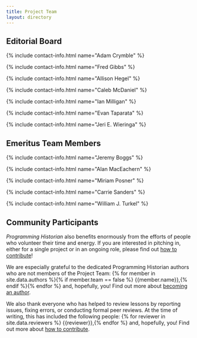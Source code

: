 ```yaml
---
title: Project Team
layout: directory
---
```


Editorial Board
---------------

{% include contact-info.html name="Adam Crymble" %}

{% include contact-info.html name="Fred Gibbs" %}

{% include contact-info.html name="Allison Hegel" %}

{% include contact-info.html name="Caleb McDaniel" %}

{% include contact-info.html name="Ian Milligan" %}

{% include contact-info.html name="Evan Taparata" %}

{% include contact-info.html name="Jeri E. Wieringa" %}


Emeritus Team Members
---------------------

{% include contact-info.html name="Jeremy Boggs" %}

{% include contact-info.html name="Alan MacEachern" %}

{% include contact-info.html name="Miriam Posner" %}

{% include contact-info.html name="Carrie Sanders" %}

{% include contact-info.html name="William J. Turkel" %}


Community Participants
----------------------

*Programming Historian* also benefits enormously from the efforts of
people who volunteer their time and energy. If you are interested in
pitching in, either for a single project or in an ongoing role, please
find out [how to contribute](../contribute)!

We are especially grateful to the dedicated Programming Historian authors who are not members of the Project Team: {% for member in site.data.authors %}{% if member.team == false %} {{member.name}},{% endif %}{% endfor %} and, hopefully, you! Find out more about [becoming an author](../new-lesson-workflow).

We also thank everyone who has helped to review lessons by reporting issues,
fixing errors, or conducting formal peer reviews. At the time of writing, this
has included the following people: {% for reviewer in site.data.reviewers %}
{{reviewer}},{% endfor %} and, hopefully, you! Find out more about [how to
contribute](../contribute).
